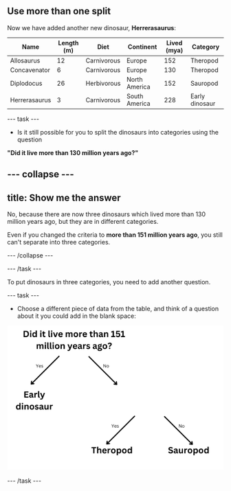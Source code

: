## Use more than one split

Now we have added another new dinosaur, **Herrerasaurus**:

| Name         | Length (m)  | Diet        | Continent      | Lived (mya)  | Category  |
|--------------|-------------|-------------|----------------|--------------|-----------|
| Allosaurus   | 12          | Carnivorous | Europe         | 152          | Theropod  |
| Concavenator | 6           | Carnivorous | Europe         | 130          | Theropod  |
| Diplodocus   | 26          | Herbivorous | North America  | 152          | Sauropod  |
| Herrerasaurus| 3           | Carnivorous | South America  | 228          | Early dinosaur |


--- task ---

+ Is it still possible for you to split the dinosaurs into categories using the question 

__"Did it live more than 130 million years ago?"__

--- collapse ---
--- 
title: Show me the answer
---

No, because there are now three dinosaurs which lived more than 130 million years ago, but they are in different categories. 

Even if you changed the criteria to **more than 151 million years ago**, you still can't separate into three categories. 


--- /collapse ---

--- /task ---

To put dinosaurs in three categories, you need to add another question. 

--- task ---

+ Choose a different piece of data from the table, and think of a question about it you could add in the blank space:

![A decision tree with the first question 'Did it live more than 130 million years ago?' with yes = Early dinosaur and No = a blank space for a question](images/decision2.png)

--- /task ---
